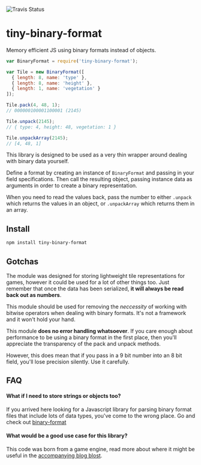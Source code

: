 ![Travis Status](https://travis-ci.org/danprince/tiny-binary-format.svg)

# tiny-binary-format
Memory efficient JS using binary formats instead of objects.

```js
var BinaryFormat = require('tiny-binary-format');

var Tile = new BinaryFormat([
  { length: 8, name: 'type' },
  { length: 8, name: 'height' },
  { length: 1, name: 'vegetation' }
]);

Tile.pack(4, 48, 1);
// 000000100001100001 (2145)

Tile.unpack(2145);
// { type: 4, height: 48, vegetation: 1 }

Tile.unpackArray(2145);
// [4, 48, 1]
```

This library is designed to be used as a very thin wrapper around dealing with binary data yourself.

Define a format by creating an instance of `BinaryFormat` and passing in your field specifications. Then call the resulting object, passing instance data as arguments in order to create a binary representation.

When you need to read the values back, pass the number to either `.unpack` which returns the values in an object, or `.unpackArray` which returns them in an array.

## Install

```bash
npm install tiny-binary-format
```

## Gotchas
The module was designed for storing lightweight tile representations for games, however it could be used for a lot of other things too. Just remember that once the data has been serialized, __it will always be read back out as numbers__.

This module should be used for removing the _neccessity_ of working with bitwise operators when dealing with binary formats. It's not a framework and it won't hold your hand.

This module __does no error handling whatsoever__. If you care enough about performance to be using a binary format in the first place, then you'll appreciate the transparency of the pack and unpack methods.

However, this does mean that if you pass in a 9 bit number into an 8 bit field, you'll lose precision silently. Use it carefully.

## FAQ
#### What if I need to store strings or objects too?
If you arrived here looking for a Javascript library for parsing binary format files that include lots of data types, you've come to the wrong place. Go and check out [binary-format](https://www.npmjs.com/package/binary-format)
#### What would be a good use case for this library?
This code was born from a game engine, read more about where it might be useful in the [accompanying blog blost](http://danthedev.com/2015/07/25/binary-in-javascript/).

